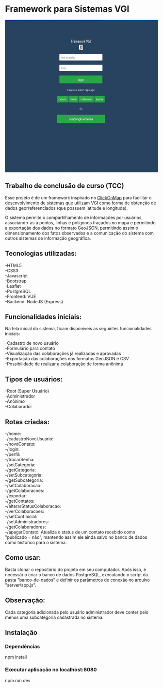 <h1>Framework para Sistemas VGI</h1>
<img src="apresentação-do-sistema/imagens/home.jpg" width="700" height="500">
<h2>Trabalho de conclusão de curso (TCC)</h2>
<p>Esse projeto é de um framework inspirado no <a href="http://www.dpi.ufv.br/projetos/clickonmap/">ClickOnMap</a> para facilitar o desenvolvimento de sistemas que utilizam VGI como forma de obtenção de dados georreferenciados (que possuem latitude e longitude).</p> 
<p>O sistema permite o compartilhamento de informações por usuários, associando-as a pontos, linhas e polígonos traçados no mapa e permitindo a exportação dos dados no formato GeoJSON, permitindo assim o dimensionamento dos fatos observados e a comunicação do sistema com outros sistemas de informação geográfica.
<h2>Tecnologias utilizadas:</h2>
-HTML5
<br>-CSS3
<br>-Javascript
<br>-Bootstrap
<br>-Leaflet
<br>-PostgreSQL 
<br>-Frontend: VUE
<br>-Backend: NodeJS (Express)
<h2>Funcionalidades iniciais:</h2>
<p>Na tela inicial do sistema, ficam disponíveis as seguintes funcionalidades iniciais:</p>
-Cadastro de novo usuário
<br>-Formulário para contato
<br>-Visualização das colaborações já realizadas e aprovadas
<br>-Exportação das colaborações nos formatos GeoJSON e CSV
<br>-Possibilidade de realizar a colaboração de forma anônima
<h2>Tipos de usuários:</h2>
-Root (Super Usuário)
<br>-Administrador
<br>-Anônimo
<br>-Colaborador
<h2>Rotas criadas:</h2>
-/home:
<br>-/cadastroNovoUsuario:
<br>-/novoContato:
<br>-/login:
<br>-/perfil:
<br>-/trocarSenha:
<br>-/setCategoria:
<br>-/getCategoria:
<br>-/setSubcategoria:
<br>-/getSubcategoria:
<br>-/setColaboracao:
<br>-/getColaboracoes:
<br>-/exportar:
<br>-/getContatos:
<br>-/alterarStatusColaboracao:
<br>-/verColaboracoes:
<br>-/setConfInicial:
<br>-/setAdministradores:
<br>-/getColaboradores:
<br>-/apagarContato: Atualiza o status de um contato recebido como "publicado = não", mantendo assim ele ainda salvo no banco de dados como histórico para o sistema.
<h2>Como usar:</h2>
<p>Basta clonar o repositório do projeto em seu computador. Após isso, é necessário criar o banco de dados PostgreSQL, executando o script da pasta "banco-de-dados" e definir os parâmetros de conexão no arquivo "server/app.js".</p>
<h2>Observação:</h2>
<p>Cada categoria adicionada pelo usuário administrador deve conter pelo menos uma subcategoria cadastrada no sistema.</p>
<h2>Instalação</h2>
<h3>Dependências</h3>
<p>npm install</p>
<h3>Executar aplicação no localhost:8080</h3>
<p>npm run dev</p>

